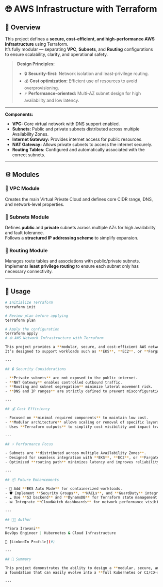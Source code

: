 # 🌐 AWS Infrastructure with Terraform

## 🎯 Overview  
This project defines a **secure, cost-efficient, and high-performance AWS infrastructure** using Terraform.  
It’s fully modular — separating **VPC**, **Subnets**, and **Routing** configurations to ensure scalability, clarity, and operational safety.

> **Design Principles:**  
> - 🔒 **Security-first:** Network isolation and least-privilege routing.  
> - 💰 **Cost optimization:** Efficient use of resources to avoid overprovisioning.  
> - ⚡ **Performance-oriented:** Multi-AZ subnet design for high availability and low latency.

---

**Components:**
- **VPC:** Core virtual network with DNS support enabled.  
- **Subnets:** Public and private subnets distributed across multiple Availability Zones.  
- **Internet Gateway:** Provides internet access for public resources.  
- **NAT Gateway:** Allows private subnets to access the internet securely.  
- **Routing Tables:** Configured and automatically associated with the correct subnets.

---

## ⚙️ Modules

### 🔹 VPC Module  
Creates the main Virtual Private Cloud and defines core CIDR range, DNS, and network-level properties.

### 🔹 Subnets Module  
Defines **public** and **private** subnets across multiple AZs for high availability and fault tolerance.  
Follows a **structured IP addressing scheme** to simplify expansion.

### 🔹 Routing Module  
Manages route tables and associations with public/private subnets.  
Implements **least privilege routing** to ensure each subnet only has necessary connectivity.

---

## 🚀 Usage

```bash
# Initialize Terraform
terraform init

# Review plan before applying
terraform plan

# Apply the configuration
terraform apply
# 🌐 AWS Network Infrastructure with Terraform

This project provides a **modular, secure, and cost-efficient AWS network foundation** built using Terraform.  
It’s designed to support workloads such as **EKS**, **EC2**, or **Fargate**, while ensuring best practices in **security**, **performance**, and **scalability**.

---

## 🔒 Security Considerations

- **Private subnets** are not exposed to the public internet.  
- **NAT Gateway** enables controlled outbound traffic.  
- **Routing and subnet segregation** minimize lateral movement risk.  
- **DNS and IP ranges** are strictly defined to prevent misconfiguration.

---

## 💰 Cost Efficiency

- Focused on **minimal required components** to maintain low cost.  
- **Modular architecture** allows scaling or removal of specific layers as needed.  
- Uses **Terraform outputs** to simplify cost visibility and impact tracking.

---

## ⚡ Performance Focus

- Subnets are **distributed across multiple Availability Zones**.  
- Designed for seamless integration with **EKS**, **EC2**, or **Fargate** workloads.  
- Optimized **routing path** minimizes latency and improves reliability.

---

## 📦 Future Enhancements

- 🔄 Add **EKS Auto Mode** for containerized workloads.  
- 🛡️ Implement **Security Groups**, **NACLs**, and **GuardDuty** integration.  
- ☁️ Use **S3 backend** and **DynamoDB** for Terraform state management.  
- 📊 Integrate **CloudWatch dashboards** for network performance visibility.

---

## 👩‍💻 Author

**Sara Iravani**  
DevOps Engineer | Kubernetes & Cloud Infrastructure  

🔗 [LinkedIn Profile](#)

---

## 🏁 Summary

This project demonstrates the ability to design a **modular, secure, and cost-effective AWS environment** using **Terraform** —  
a foundation that can easily evolve into a **full Kubernetes or CI/CD-ready infrastructure**.

---



